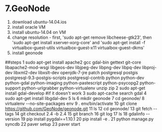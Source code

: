 # 7.GeoNode

1. download ubuntu-14.04.ios
2. install oracle VM
3. install ubuntu-14.04 on VM
4. change resolution - first, 'sudo apt-get remove libcheese-gtk23', then 'sudo apt-get install xserver-xorg-core' and 'sudo apt-get install -f virtualbox-guest-utils virtualbox-guest-x11 virtualbox-guest-dkms'
5. install geonode

##steps
    1  sudo apt-get install apache2 gcc gdal-bin gettext git-core libapache2-mod-wsgi libgeos-dev libjpeg-dev libpng-dev libpq-dev libproj-dev libxml2-dev libxslt-dev openjdk-7-jre patch postgresql postgis postgresql-9.3-postgis-scripts postgresql-contrib       python python-dev python-gdal python-imaging python-pastescript python-psycopg2 python-support python-urlgrabber python-virtualenv    unzip zip
    2  sudo apt-get install gdal-develop #if it doesn't work
    3  sudo apt-cache search gdal
    4  sudo apt-get install libgdal-dev
    5  ls
    6  mkdir geonode
    7  cd geonode/
    8  virtualenv --no-site-packages env
    9  . env/bin/activate
    10  git clone https://github.com/GeoNode/geonode.git
    11  ls
    12  cd geonode/
    13  git fetch --tags
    14  git checkout 2.4 -b 2.4
    15  git branch 
    16  git log
    17  ls
    18  gdalinfo --version
    19  pip install pygdal==1.10.1
    20  pip install -e .
    21  python manage.py syncdb
    22  paver setup
    23  paver start
